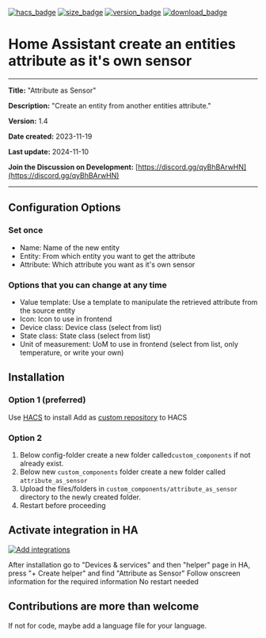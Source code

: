 [![hacs_badge](https://img.shields.io/badge/HACS-Default-orange.svg?style=for-the-badge&cacheSeconds=3600)](https://github.com/hacs/integration)
[![size_badge](https://img.shields.io/github/repo-size/gjohansson-ST/attribute_as_sensor?style=for-the-badge&cacheSeconds=3600)](https://github.com/gjohansson-ST/attribute_as_sensor)
[![version_badge](https://img.shields.io/github/v/release/gjohansson-ST/attribute_as_sensor?label=Latest%20release&style=for-the-badge&cacheSeconds=3600)](https://github.com/gjohansson-ST/attribute_as_sensor/releases/latest)
[![download_badge](https://img.shields.io/github/downloads/gjohansson-ST/attribute_as_sensor/total?style=for-the-badge&cacheSeconds=3600)](https://github.com/gjohansson-ST/attribute_as_sensor/releases/latest)


# Home Assistant create an entities attribute as it's own sensor
---
**Title:** "Attribute as Sensor"

**Description:** "Create an entity from another entities attribute."

**Version:** 1.4

**Date created:** 2023-11-19

**Last update:** 2024-11-10

**Join the Discussion on Development:** [https://discord.gg/qyBhBArwHN](https://discord.gg/qyBhBArwHN)

---

## Configuration Options

### Set once

- Name: Name of the new entity
- Entity: From which entity you want to get the attribute
- Attribute: Which attribute you want as it's own sensor

### Options that you can change at any time

- Value template: Use a template to manipulate the retrieved attribute from the source entity
- Icon: Icon to use in frontend
- Device class: Device class (select from list)
- State class: State class (select from list)
- Unit of measurement: UoM to use in frontend (select from list, only temperature, or write your own)

## Installation

### Option 1 (preferred)

Use [HACS](https://hacs.xyz/) to install
Add as [custom repository](https://hacs.xyz/docs/faq/custom_repositories) to HACS

### Option 2

1. Below config-folder create a new folder called`custom_components` if not already exist.
2. Below new `custom_components` folder create a new folder called `attribute_as_sensor`
3. Upload the files/folders in `custom_components/attribute_as_sensor` directory to the newly created folder.
4. Restart before proceeding

## Activate integration in HA

[![Add integrations](https://my.home-assistant.io/badges/config_flow_start.svg)](https://my.home-assistant.io/redirect/config_flow_start?domain=attribute_as_sensor)

After installation go to "Devices & services" and then "helper" page in HA, press "+ Create helper" and find "Attribute as Sensor"
Follow onscreen information for the required information
No restart needed

## Contributions are more than welcome

If not for code, maybe add a language file for your language.